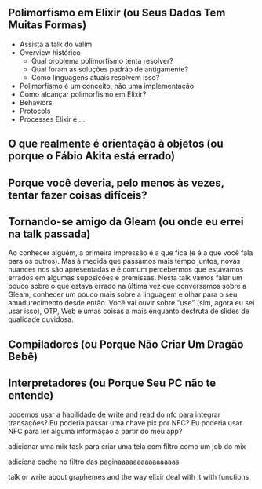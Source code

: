 ## Polimorfismo em Elixir (ou Seus Dados Tem Muitas Formas)

- Assista a talk do valim
- Overview histórico
	- Qual problema polimorfismo tenta resolver?
	- Qual foram as soluções padrão de antigamente?
	- Como linguagens atuais resolvem isso?
- Polimorfismo é um conceito, não uma implementação
- Como alcançar polimorfismo em Elixir?
- Behaviors
- Protocols
- Processes
Elixir é ...

## O que realmente é orientação à objetos (ou porque o Fábio Akita está errado)

## Porque você deveria, pelo menos às vezes, tentar fazer coisas difíceis?

## Tornando-se amigo da Gleam (ou onde eu errei na talk passada)

Ao conhecer alguém, a primeira impressão é a que fica (e é a que você fala para os outros). Mas à medida que passamos mais tempo juntos, novas nuances nos são apresentadas e é comum percebermos que estávamos errados em algumas suposições e premissas. Nesta talk vamos falar um pouco sobre o que estava errado na última vez que conversamos sobre a Gleam, conhecer um pouco mais sobre a linguagem e olhar para o seu amadurecimento desde então. Você vai ouvir sobre "use" (sim, agora eu sei usar isso), OTP, Web e umas coisas a mais enquanto desfruta de slides de qualidade duvidosa. 

## Compiladores (ou Porque Não Criar Um Dragão Bebê)

## Interpretadores (ou Porque Seu PC não te entende)

podemos usar a habilidade de write and read do nfc para integrar transações? Eu poderia passar uma chave pix por NFC? Eu poderia usar NFC para ler alguma informação a partir do meu app?

adicionar uma mix task para criar uma tela com filtro como um job do mix

adiciona cache no filtro das paginaaaaaaaaaaaaaaas

talk or write about graphemes and the way elixir deal with it with functions
